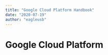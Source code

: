 ```yaml
---
title: "Google Cloud Platform Handbook"
date: "2020-07-19"
author: "eagleusb"
---
```


# Google Cloud Platform
